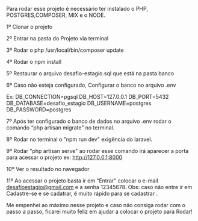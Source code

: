 Para rodar esse projeto é necessário ter instalado o PHP, POSTGRES,COMPOSER, MIX e o NODE.

1º Clonar o projeto

2º Entrar na pasta do Projeto via terminal

3º Rodar o php /usr/local/bin/composer update

4º Rodar o npm install

5º Restaurar o arquivo desafio-estagio.sql que está na pasta banco

6º Caso não esteja configurado, Configurar o banco no arquivo .env

Ex: DB_CONNECTION=pgsql DB_HOST=127.0.0.1 DB_PORT=5432 DB_DATABASE=desafio_estagio DB_USERNAME=postgres DB_PASSWORD=postgres

7º Após ter configurado o banco de dados no arquivo .env rodar o comando “php artisan migrate” no terminal.

8º Rodar no terminal o "npm run dev" exigência do laravel.

9º Rodar "php artisan serve" ao rodar esse comando irá aparecer a porta para acessar o projeto ex: http://127.0.0.1:8000 

10º Ver o resultado no navegador

11º Ao acessar o projeto basta ir em “Entrar” colocar o e-mail desafioestagio@gmail.com e a senha 12345678. Obs: caso não entre ir em Cadastre-se e se cadatrar, é muito rápido para se cadastrar .

Me empenhei ao máximo nesse projeto e caso não consiga rodar com o passo a passo, ficarei muito feliz em ajudar a colocar o projeto para Rodar!

